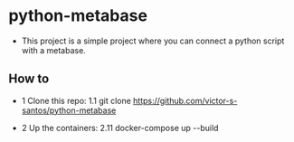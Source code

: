 # python-metabase
- This project is a simple project where you can connect a python script with a metabase. 

## How to

* 1 Clone this repo:
    1.1 git clone https://github.com/victor-s-santos/python-metabase

* 2 Up the containers:
    2.11 docker-compose up --build